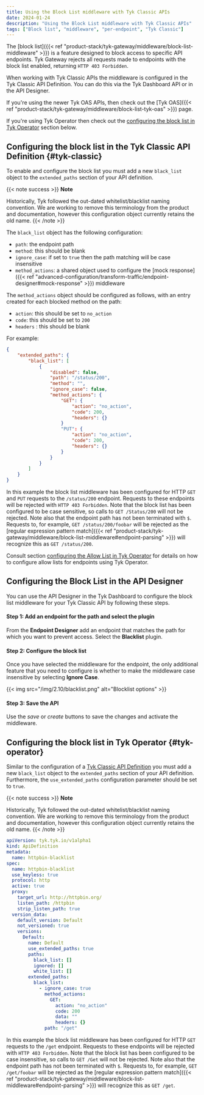 ```yaml
---
title: Using the Block List middleware with Tyk Classic APIs
date: 2024-01-24
description: "Using the Block List middleware with Tyk Classic APIs"
tags: ["Block list", "middleware", "per-endpoint", "Tyk Classic"]
---
```


The [block list]({{< ref "product-stack/tyk-gateway/middleware/block-list-middleware" >}}) is a feature designed to block access to specific API endpoints. Tyk Gateway rejects all requests made to endpoints with the block list enabled, returning `HTTP 403 Forbidden`. 

When working with Tyk Classic APIs the middleware is configured in the Tyk Classic API Definition. You can do this via the Tyk Dashboard API or in the API Designer.

If you're using the newer Tyk OAS APIs, then check out the [Tyk OAS]({{< ref "product-stack/tyk-gateway/middleware/block-list-tyk-oas" >}}) page.

If you're using Tyk Operator then check out the [configuring the block list in Tyk Operator](#tyk-operator) section below.

## Configuring the block list in the Tyk Classic API Definition {#tyk-classic}

To enable and configure the block list you must add a new `black_list` object to the `extended_paths` section of your API definition.

{{< note success >}}
**Note**  

Historically, Tyk followed the out-dated whitelist/blacklist naming convention. We are working to remove this terminology from the product and documentation, however this configuration object currently retains the old name.
{{< /note >}}

The `black_list` object has the following configuration:
- `path`: the endpoint path
- `method`: this should be blank
- `ignore_case`: if set to `true` then the path matching will be case insensitive
- `method_actions`: a shared object used to configure the [mock response]({{< ref "advanced-configuration/transform-traffic/endpoint-designer#mock-response" >}}) middleware

The `method_actions` object should be configured as follows, with an entry created for each blocked method on the path:
- `action`: this should be set to `no_action`
- `code`: this should be set to `200`
- `headers` : this should be blank

For example:
```json  {linenos=true, linenostart=1}
{
    "extended_paths": {
        "black_list": [
            {
                "disabled": false,
                "path": "/status/200",
                "method": "",
                "ignore_case": false,
                "method_actions": {
                    "GET": {
                        "action": "no_action",
                        "code": 200,
                        "headers": {}
                    }
                    "PUT": {
                        "action": "no_action",
                        "code": 200,
                        "headers": {}
                    }            
                }
            }
        ]
    }
}
```

In this example the block list middleware has been configured for HTTP `GET` and `PUT` requests to the `/status/200` endpoint. Requests to these endpoints will be rejected with `HTTP 403 Forbidden`.
Note that the block list has been configured to be case sensitive, so calls to `GET /Status/200` will not be rejected.
Note also that the endpoint path has not been terminated with `$`. Requests to, for example, `GET /status/200/foobar` will be rejected as the [regular expression pattern match]({{< ref "product-stack/tyk-gateway/middleware/block-list-middleware#endpoint-parsing" >}}) will recognize this as `GET /status/200`.

Consult section [configuring the Allow List in Tyk Operator](#tyk-operator) for details on how to configure allow lists for endpoints using Tyk Operator.

## Configuring the Block List in the API Designer

You can use the API Designer in the Tyk Dashboard to configure the block list middleware for your Tyk Classic API by following these steps.

#### Step 1: Add an endpoint for the path and select the plugin

From the **Endpoint Designer** add an endpoint that matches the path for which you want to prevent access. Select the **Blacklist** plugin.

#### Step 2: Configure the block list

Once you have selected the middleware for the endpoint, the only additional feature that you need to configure is whether to make the middleware case insensitive by selecting **Ignore Case**.

{{< img src="/img/2.10/blacklist.png" alt="Blocklist options" >}}

#### Step 3: Save the API

Use the *save* or *create* buttons to save the changes and activate the middleware.

## Configuring the block list in Tyk Operator {#tyk-operator}

Similar to the configuration of a [Tyk Classic API Definition](#tyk-classic) you must add a new `black_list` object to the `extended_paths` section of your API definition. Furthermore, the `use_extended_paths` configuration parameter should be set to `true`.

{{< note success >}}
**Note**

Historically, Tyk followed the out-dated whitelist/blacklist naming convention. We are working to remove this terminology from the product and documentation, however this configuration object currently retains the old name.
{{< /note >}}

```yaml {linenos=true, linenostart=1}
apiVersion: tyk.tyk.io/v1alpha1
kind: ApiDefinition
metadata:
  name: httpbin-blacklist
spec:
  name: httpbin-blacklist
  use_keyless: true
  protocol: http
  active: true
  proxy:
    target_url: http://httpbin.org/
    listen_path: /httpbin
    strip_listen_path: true
  version_data:
    default_version: Default
    not_versioned: true
    versions:
      Default:
        name: Default
        use_extended_paths: true
        paths:
          black_list: []
          ignored: []
          white_list: []
        extended_paths:
          black_list:
            - ignore_case: true
              method_actions:
                GET:
                  action: "no_action"
                  code: 200
                  data: ""
                  headers: {}
              path: "/get"
```

In this example the block list middleware has been configured for HTTP `GET` requests to the `/get` endpoint. Requests to these endpoints will be rejected with `HTTP 403 Forbidden`.
Note that the block list has been configured to be case insensitive, so calls to `GET /Get` will not be rejected.
Note also that the endpoint path has not been terminated with `$`. Requests to, for example, `GET /get/foobar` will be rejected as the [regular expression pattern match]({{< ref "product-stack/tyk-gateway/middleware/block-list-middleware#endpoint-parsing" >}}) will recognize this as `GET /get`.

